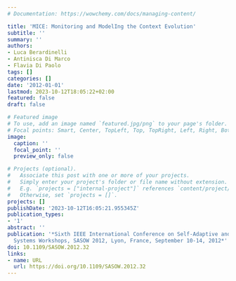 ```yaml
---
# Documentation: https://wowchemy.com/docs/managing-content/

title: 'MICE: Monitoring and ModelIng the Context Evolution'
subtitle: ''
summary: ''
authors:
- Luca Berardinelli
- Antinisca Di Marco
- Flavia Di Paolo
tags: []
categories: []
date: '2012-01-01'
lastmod: 2023-10-12T18:05:22+02:00
featured: false
draft: false

# Featured image
# To use, add an image named `featured.jpg/png` to your page's folder.
# Focal points: Smart, Center, TopLeft, Top, TopRight, Left, Right, BottomLeft, Bottom, BottomRight.
image:
  caption: ''
  focal_point: ''
  preview_only: false

# Projects (optional).
#   Associate this post with one or more of your projects.
#   Simply enter your project's folder or file name without extension.
#   E.g. `projects = ["internal-project"]` references `content/project/deep-learning/index.md`.
#   Otherwise, set `projects = []`.
projects: []
publishDate: '2023-10-12T16:05:21.955345Z'
publication_types:
- '1'
abstract: ''
publication: '*Sixth IEEE International Conference on Self-Adaptive and Self-Organizing
  Systems Workshops, SASOW 2012, Lyon, France, September 10-14, 2012*'
doi: 10.1109/SASOW.2012.32
links:
- name: URL
  url: https://doi.org/10.1109/SASOW.2012.32
---
```

